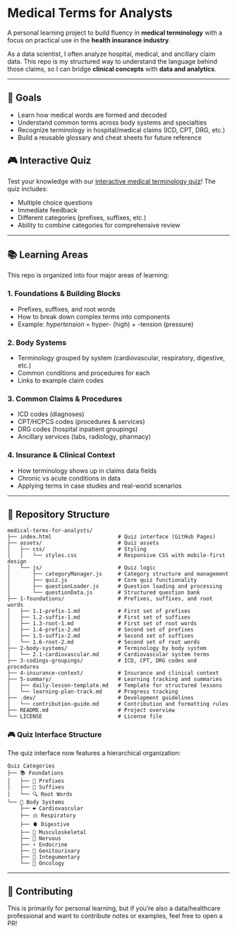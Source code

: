 # Medical Terms for Analysts

A personal learning project to build fluency in **medical terminology** with a focus on practical use in the **health insurance industry**.  

As a data scientist, I often analyze hospital, medical, and ancillary claim data. This repo is my structured way to understand the language behind those claims, so I can bridge **clinical concepts** with **data and analytics**.

---

## 🎯 Goals

- Learn how medical words are formed and decoded  
- Understand common terms across body systems and specialties  
- Recognize terminology in hospital/medical claims (ICD, CPT, DRG, etc.)  
- Build a reusable glossary and cheat sheets for future reference  

## 🎮 Interactive Quiz

Test your knowledge with our [interactive medical terminology quiz](https://menawang.github.io/medical-terms-for-analysts)! The quiz includes:
- Multiple choice questions
- Immediate feedback
- Different categories (prefixes, suffixes, etc.)
- Ability to combine categories for comprehensive review

---

## 📚 Learning Areas

This repo is organized into four major areas of learning:

### 1. Foundations & Building Blocks
- Prefixes, suffixes, and root words  
- How to break down complex terms into components  
- Example: *hypertension* = hyper- (high) + -tension (pressure)  

### 2. Body Systems
- Terminology grouped by system (cardiovascular, respiratory, digestive, etc.)  
- Common conditions and procedures for each  
- Links to example claim codes  

### 3. Common Claims & Procedures
- ICD codes (diagnoses)  
- CPT/HCPCS codes (procedures & services)  
- DRG codes (hospital inpatient groupings)  
- Ancillary services (labs, radiology, pharmacy)  

### 4. Insurance & Clinical Context
- How terminology shows up in claims data fields  
- Chronic vs acute conditions in data  
- Applying terms in case studies and real-world scenarios  

---

## 📁 Repository Structure

```
medical-terms-for-analysts/
├── index.html                     # Quiz interface (GitHub Pages)
├── assets/                        # Quiz assets
│   ├── css/                       # Styling
│   │   └── styles.css             # Responsive CSS with mobile-first design
│   └── js/                        # Quiz logic
│       ├── categoryManager.js     # Category structure and management
│       ├── quiz.js                # Core quiz functionality
│       ├── questionLoader.js      # Question loading and processing
│       └── questionData.js        # Structured question bank
├── 1-foundations/                 # Prefixes, suffixes, and root words
│   ├── 1.1-prefix-1.md            # First set of prefixes
│   ├── 1.2-suffix-1.md            # First set of suffixes
│   ├── 1.3-root-1.md              # First set of root words
│   ├── 1.4-prefix-2.md            # Second set of prefixes
│   ├── 1.5-suffix-2.md            # Second set of suffixes
│   └── 1.6-root-2.md              # Second set of root words
├── 2-body-systems/                # Terminology by body system
│   └── 2.1-cardiovascular.md      # Cardiovascular system terms
├── 3-codings-groupings/           # ICD, CPT, DRG codes and procedures
├── 4-insurance-context/           # Insurance and clinical context
├── 5-summary/                     # Learning tracking and summaries
│   ├── daily-lesson-template.md   # Template for structured lessons
│   └── learning-plan-track.md     # Progress tracking
├── .dev/                          # Development guidelines
│   └── contribution-guide.md      # Contribution and formatting rules
├── README.md                      # Project overview
└── LICENSE                        # License file
```

### 🎮 Quiz Interface Structure

The quiz interface now features a hierarchical organization:

```
Quiz Categories
├── 📚 Foundations
│   ├── 📝 Prefixes
│   ├── 📝 Suffixes
│   └── 🔍 Root Words
└── 🏥 Body Systems
    ├── ❤️ Cardiovascular
    ├── 🫁 Respiratory
    ├── 🫀 Digestive
    ├── 🦴 Musculoskeletal
    ├── 🧠 Nervous
    ├── ⚡ Endocrine
    ├── 🚽 Genitourinary
    ├── 🧬 Integumentary
    └── 🔬 Oncology
```

---

## 🤝 Contributing

This is primarily for personal learning, but if you’re also a data/healthcare professional and want to contribute notes or examples, feel free to open a PR!  



